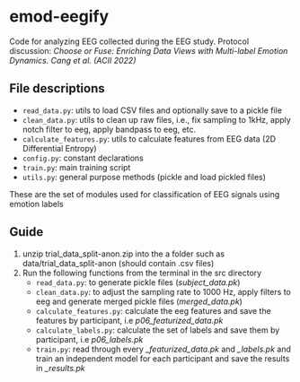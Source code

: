 # emod-eegify

Code for analyzing EEG collected during the EEG study. Protocol discussion: _Choose or Fuse: Enriching Data Views with Multi-label Emotion Dynamics. Cang et al. (ACII 2022)_


## File descriptions
- ```read_data.py```: utils to load CSV files and optionally save to a pickle file
- ```clean_data.py```: utils to clean up raw files, i.e., fix sampling to 1kHz, apply notch filter to eeg, apply bandpass to eeg, etc.
- ```calculate_features.py```: utils to calculate features from EEG data (2D Differential Entropy)
- ```config.py```: constant declarations
- ```train.py```: main training script 
- ```utils.py```: general purpose methods (pickle and load pickled files)


These are the set of modules used for classification of EEG signals using emotion labels

## Guide
1. unzip trial_data_split-anon.zip into the a folder such as data/trial_data_split-anon (should contain .csv files)
2. Run the following functions from the terminal in the src directory
    - ```read_data.py```: to generate pickle files (*subject_data.pk*)
    - ```clean_data.py```: to adjust the sampling rate to 1000 Hz, apply filters to eeg and generate merged pickle files (*merged_data.pk*)
    - ```calculate_features.py```: calculate the eeg features and save the features by participant, i.e *p06_featurized_data.pk*
    - ```calculate_labels.py```: calculate the set of labels and save them by participant, i.e *p06_labels.pk*
    - ```train.py```: read through every *_featurized_data.pk* and *_labels.pk* and train an independent model for each participant and save the results in *_results.pk*
